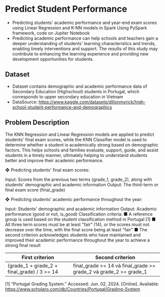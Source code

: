 # Predict Student Performance 
- Predicting students' academic performance and year-end exam scores using Linear Regression and K-NN models in Spark
Using PySpark framework, code on Jupiter Notebook
- Predicting academic performance can help schools and teachers gain a deeper understanding of students' learning characteristics and trends, enabling timely interventions and support. The results of this study may contribute to enhancing the learning experience and providing new development opportunities for students.

## Dataset
- Dataset contains demographic and academic performance data of Secondary Education (Highschool) students in Portugal, which corresponds to upper secondary education in Vietnam
- DataSource: https://www.kaggle.com/datasets/dillonmyrick/high-school-student-performance-and-demographics 

## Problem Description
The KNN Regression and Linear Regression models are applied to predict students' final exam scores, while the KNN Classifier model is used to determine whether a student is academically strong based on demographic factors. This helps schools and families evaluate, support, guide, and assist students in a timely manner, ultimately helping to understand students better and improve their academic performance.

❖ Predicting students' final exam scores:

Input: Scores from the previous two terms (grade_1, grade_2), along with students' demographic and academic information
Output: The third-term or final exam score (final_grade)

❖ Predicting students' academic performance throughout the year:

Input: Students' demographic and academic information
Output: Academic performance (good or not, is_good)
Classification criteria: 
■ A reference group is used based on the student classification method in Portugal [1]
■ All three term scores must be at least "fair" (14), or the scores must not decrease over the time, with the final score being at least "fair" 
■ The second criterion acknowledges students who have maintained and improved their academic performance throughout the year to achieve a strong final result

| First criterion  | Second criterion |
| --------------- | --------------- |
| (grade_1 + grade_2 + final_grade) / 3 >= 14 | final_grade >= 14 và final_grade >= grade_2 và grade_2 >= grade_1  |



[1] “Portugal Grading System.” Accessed: Jun. 02, 2024. [Online]. Available: 
https://www.scholaro.com/db/Countries/Portugal/Grading-System

